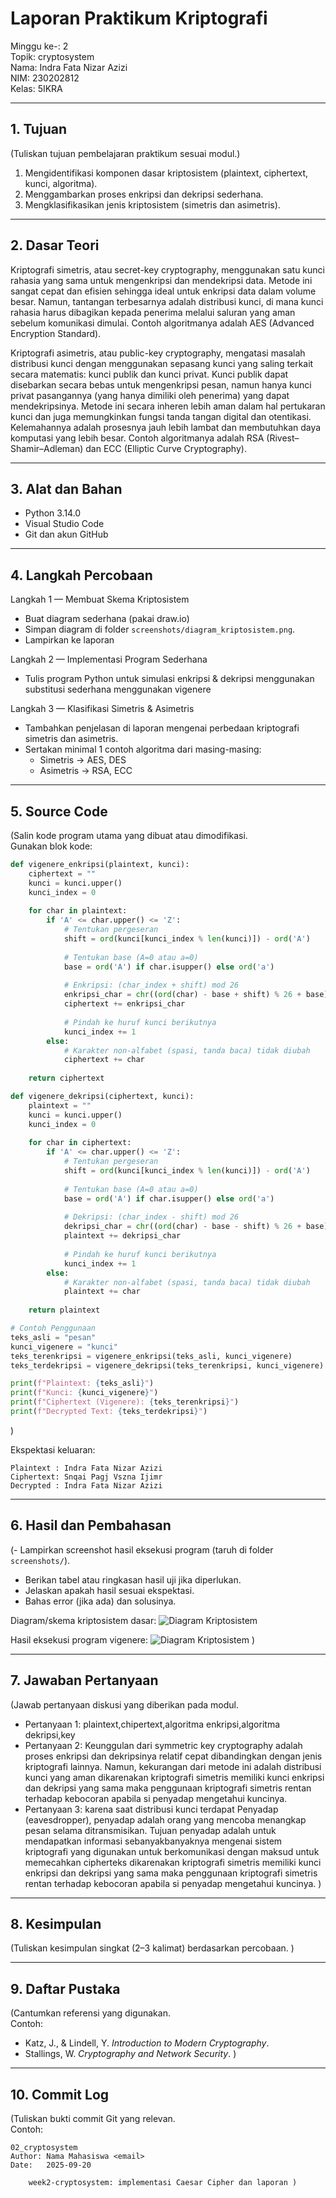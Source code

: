 # Laporan Praktikum Kriptografi

Minggu ke-: 2  
Topik: cryptosystem    
Nama: Indra Fata Nizar Azizi   
NIM: 230202812  
Kelas: 5IKRA  

---

## 1. Tujuan
(Tuliskan tujuan pembelajaran praktikum sesuai modul.)
1. Mengidentifikasi komponen dasar kriptosistem (plaintext, ciphertext, kunci, algoritma).
2. Menggambarkan proses enkripsi dan dekripsi sederhana.
3. Mengklasifikasikan jenis kriptosistem (simetris dan asimetris).

---

## 2. Dasar Teori
Kriptografi simetris, atau secret-key cryptography, menggunakan satu kunci rahasia yang sama untuk mengenkripsi dan mendekripsi data. Metode ini sangat cepat dan efisien sehingga ideal untuk enkripsi data dalam volume besar. Namun, tantangan terbesarnya adalah distribusi kunci, di mana kunci rahasia harus dibagikan kepada penerima melalui saluran yang aman sebelum komunikasi dimulai. Contoh algoritmanya adalah AES (Advanced Encryption Standard).

Kriptografi asimetris, atau public-key cryptography, mengatasi masalah distribusi kunci dengan menggunakan sepasang kunci yang saling terkait secara matematis: kunci publik dan kunci privat. Kunci publik dapat disebarkan secara bebas untuk mengenkripsi pesan, namun hanya kunci privat pasangannya (yang hanya dimiliki oleh penerima) yang dapat mendekripsinya. Metode ini secara inheren lebih aman dalam hal pertukaran kunci dan juga memungkinkan fungsi tanda tangan digital dan otentikasi. Kelemahannya adalah prosesnya jauh lebih lambat dan membutuhkan daya komputasi yang lebih besar. Contoh algoritmanya adalah RSA (Rivest–Shamir–Adleman) dan ECC (Elliptic Curve Cryptography).


---

## 3. Alat dan Bahan
- Python 3.14.0  
- Visual Studio Code
- Git dan akun GitHub  

---

## 4. Langkah Percobaan
Langkah 1 — Membuat Skema Kriptosistem
- Buat diagram sederhana (pakai draw.io)
- Simpan diagram di folder `screenshots/diagram_kriptosistem.png`.  
- Lampirkan ke laporan
  
Langkah 2 — Implementasi Program Sederhana
- Tulis program Python untuk simulasi enkripsi & dekripsi menggunakan substitusi sederhana menggunakan vigenere

Langkah 3 — Klasifikasi Simetris & Asimetris

- Tambahkan penjelasan di laporan mengenai perbedaan kriptografi simetris dan asimetris.
- Sertakan minimal 1 contoh algoritma dari masing-masing:
  - Simetris → AES, DES  
  - Asimetris → RSA, ECC  

---

## 5. Source Code
(Salin kode program utama yang dibuat atau dimodifikasi.  
Gunakan blok kode:

```python
def vigenere_enkripsi(plaintext, kunci):
    ciphertext = ""
    kunci = kunci.upper()
    kunci_index = 0
    
    for char in plaintext:
        if 'A' <= char.upper() <= 'Z':
            # Tentukan pergeseran
            shift = ord(kunci[kunci_index % len(kunci)]) - ord('A')
            
            # Tentukan base (A=0 atau a=0)
            base = ord('A') if char.isupper() else ord('a')
            
            # Enkripsi: (char_index + shift) mod 26
            enkripsi_char = chr((ord(char) - base + shift) % 26 + base)
            ciphertext += enkripsi_char
            
            # Pindah ke huruf kunci berikutnya
            kunci_index += 1
        else:
            # Karakter non-alfabet (spasi, tanda baca) tidak diubah
            ciphertext += char
            
    return ciphertext

def vigenere_dekripsi(ciphertext, kunci):
    plaintext = ""
    kunci = kunci.upper()
    kunci_index = 0
    
    for char in ciphertext:
        if 'A' <= char.upper() <= 'Z':
            # Tentukan pergeseran
            shift = ord(kunci[kunci_index % len(kunci)]) - ord('A')
            
            # Tentukan base (A=0 atau a=0)
            base = ord('A') if char.isupper() else ord('a')
            
            # Dekripsi: (char_index - shift) mod 26
            dekripsi_char = chr((ord(char) - base - shift) % 26 + base)
            plaintext += dekripsi_char
            
            # Pindah ke huruf kunci berikutnya
            kunci_index += 1
        else:
            # Karakter non-alfabet (spasi, tanda baca) tidak diubah
            plaintext += char
            
    return plaintext

# Contoh Penggunaan
teks_asli = "pesan"
kunci_vigenere = "kunci"
teks_terenkripsi = vigenere_enkripsi(teks_asli, kunci_vigenere)
teks_terdekripsi = vigenere_dekripsi(teks_terenkripsi, kunci_vigenere)

print(f"Plaintext: {teks_asli}")
print(f"Kunci: {kunci_vigenere}")
print(f"Ciphertext (Vigenere): {teks_terenkripsi}")
print(f"Decrypted Text: {teks_terdekripsi}")
```
)

Ekspektasi keluaran:  
```
Plaintext : Indra Fata Nizar Azizi
Ciphertext: Snqai Pagj Vszna Ijimr
Decrypted : Indra Fata Nizar Azizi
```

---

## 6. Hasil dan Pembahasan
(- Lampirkan screenshot hasil eksekusi program (taruh di folder `screenshots/`).  
- Berikan tabel atau ringkasan hasil uji jika diperlukan.  
- Jelaskan apakah hasil sesuai ekspektasi.  
- Bahas error (jika ada) dan solusinya. 

Diagram/skema kriptosistem dasar:
![Diagram Kriptosistem](screenshots/diagram_kriptosistem.png)

Hasil eksekusi program vigenere:
![Diagram Kriptosistem](screenshots/hasil_program.png)
)

---

## 7. Jawaban Pertanyaan
(Jawab pertanyaan diskusi yang diberikan pada modul.  
- Pertanyaan 1: plaintext,chipertext,algoritma enkripsi,algoritma dekripsi,key
- Pertanyaan 2: Keunggulan dari symmetric key cryptography adalah proses enkripsi dan dekripsinya relatif cepat dibandingkan dengan jenis
kriptografi lainnya. Namun, kekurangan dari metode ini adalah distribusi kunci yang aman dikarenakan kriptografi simetris memiliki
kunci enkripsi dan dekripsi yang sama maka penggunaan kriptografi simetris rentan terhadap kebocoran apabila si penyadap mengetahui kuncinya.
- Pertanyaan 3: karena saat distribusi kunci terdapat Penyadap (eavesdropper), penyadap adalah orang yang mencoba menangkap pesan selama
ditransmisikan. Tujuan penyadap adalah untuk mendapatkan informasi sebanyakbanyaknya mengenai sistem kriptografi yang digunakan untuk berkomunikasi
dengan maksud untuk memecahkan cipherteks dikarenakan kriptografi simetris memiliki kunci enkripsi dan dekripsi yang sama maka penggunaan
kriptografi simetris rentan terhadap kebocoran apabila si penyadap mengetahui kuncinya.
)
---

## 8. Kesimpulan
(Tuliskan kesimpulan singkat (2–3 kalimat) berdasarkan percobaan.  )

---

## 9. Daftar Pustaka
(Cantumkan referensi yang digunakan.  
Contoh:  
- Katz, J., & Lindell, Y. *Introduction to Modern Cryptography*.  
- Stallings, W. *Cryptography and Network Security*.  )

---

## 10. Commit Log
(Tuliskan bukti commit Git yang relevan.  
Contoh:
```
02_cryptosystem
Author: Nama Mahasiswa <email>
Date:   2025-09-20

    week2-cryptosystem: implementasi Caesar Cipher dan laporan )
```
